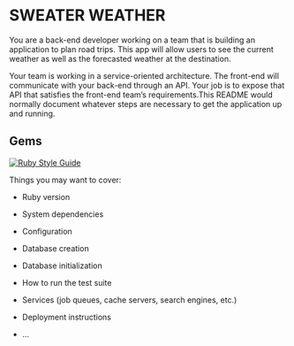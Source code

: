 # SWEATER WEATHER
You are a back-end developer working on a team that is building an application to plan road trips. This app will allow users to see the current weather as well as the forecasted weather at the destination.

Your team is working in a service-oriented architecture. The front-end will communicate with your back-end through an API. Your job is to expose that API that satisfies the front-end team’s requirements.This README would normally document whatever steps are necessary to get the
application up and running.

## Gems
[![Ruby Style Guide](https://img.shields.io/badge/code_style-rubocop-brightgreen.svg)](https://github.com/rubocop/rubocop)


Things you may want to cover:

* Ruby version

* System dependencies

* Configuration

* Database creation

* Database initialization

* How to run the test suite

* Services (job queues, cache servers, search engines, etc.)

* Deployment instructions

* ...
